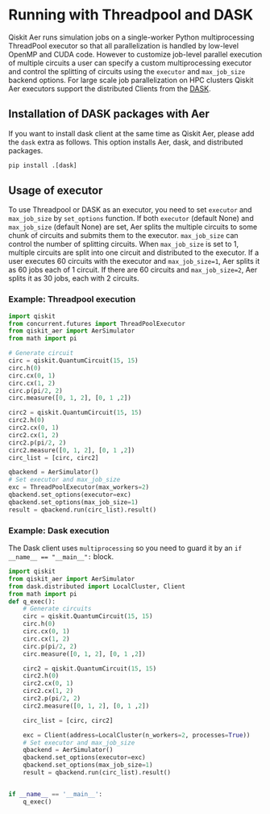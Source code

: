 <span id="dask" />

# Running with Threadpool and DASK

Qiskit Aer runs simulation jobs on a single-worker Python multiprocessing ThreadPool executor so that all parallelization is handled by low-level OpenMP and CUDA code. However to customize job-level parallel execution of multiple circuits a user can specify a custom multiprocessing executor and control the splitting of circuits using the `executor` and `max_job_size` backend options. For large scale job parallelization on HPC clusters Qiskit Aer executors support the distributed Clients from the [DASK](http://dask.org).

## Installation of DASK packages with Aer

If you want to install dask client at the same time as Qiskit Aer, please add the `dask` extra as follows. This option installs Aer, dask, and distributed packages.

```python
pip install .[dask]
```

## Usage of executor

To use Threadpool or DASK as an executor, you need to set `executor` and `max_job_size` by `set_options` function. If both `executor` (default None) and `max_job_size` (default None) are set, Aer splits the multiple circuits to some chunk of circuits and submits them to the executor. `max_job_size` can control the number of splitting circuits. When `max_job_size` is set to 1, multiple circuits are split into one circuit and distributed to the executor. If a user executes 60 circuits with the executor and `max_job_size=1`, Aer splits it as 60 jobs each of 1 circuit. If there are 60 circuits and `max_job_size=2`, Aer splits it as 30 jobs, each with 2 circuits.

### Example: Threadpool execution

```python
import qiskit
from concurrent.futures import ThreadPoolExecutor
from qiskit_aer import AerSimulator
from math import pi

# Generate circuit
circ = qiskit.QuantumCircuit(15, 15)
circ.h(0)
circ.cx(0, 1)
circ.cx(1, 2)
circ.p(pi/2, 2)
circ.measure([0, 1, 2], [0, 1 ,2])

circ2 = qiskit.QuantumCircuit(15, 15)
circ2.h(0)
circ2.cx(0, 1)
circ2.cx(1, 2)
circ2.p(pi/2, 2)
circ2.measure([0, 1, 2], [0, 1 ,2])
circ_list = [circ, circ2]

qbackend = AerSimulator()
# Set executor and max_job_size
exc = ThreadPoolExecutor(max_workers=2)
qbackend.set_options(executor=exc)
qbackend.set_options(max_job_size=1)
result = qbackend.run(circ_list).result()
```

### Example: Dask execution

The Dask client uses `multiprocessing` so you need to guard it by an `if __name__ == "__main__":` block.

```python
import qiskit
from qiskit_aer import AerSimulator
from dask.distributed import LocalCluster, Client
from math import pi
def q_exec():
    # Generate circuits
    circ = qiskit.QuantumCircuit(15, 15)
    circ.h(0)
    circ.cx(0, 1)
    circ.cx(1, 2)
    circ.p(pi/2, 2)
    circ.measure([0, 1, 2], [0, 1 ,2])

    circ2 = qiskit.QuantumCircuit(15, 15)
    circ2.h(0)
    circ2.cx(0, 1)
    circ2.cx(1, 2)
    circ2.p(pi/2, 2)
    circ2.measure([0, 1, 2], [0, 1 ,2])

    circ_list = [circ, circ2]

    exc = Client(address=LocalCluster(n_workers=2, processes=True))
    # Set executor and max_job_size
    qbackend = AerSimulator()
    qbackend.set_options(executor=exc)
    qbackend.set_options(max_job_size=1)
    result = qbackend.run(circ_list).result()


if __name__ == '__main__':
    q_exec()
```
